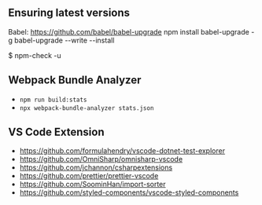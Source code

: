 

## Ensuring latest versions
Babel: https://github.com/babel/babel-upgrade
npm install babel-upgrade -g
babel-upgrade --write --install

$ npm-check -u



## Webpack Bundle Analyzer
- ```npm run build:stats```
- ```npx webpack-bundle-analyzer stats.json```


## VS Code Extension
- https://github.com/formulahendry/vscode-dotnet-test-explorer
- https://github.com/OmniSharp/omnisharp-vscode
- https://github.com/jchannon/csharpextensions
- https://github.com/prettier/prettier-vscode
- https://github.com/SoominHan/import-sorter
- https://github.com/styled-components/vscode-styled-components



